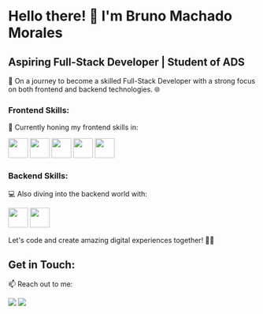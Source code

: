 # Hello there! 👋 I'm Bruno Machado Morales

## Aspiring Full-Stack Developer | Student of ADS

🚀 On a journey to become a skilled Full-Stack Developer with a strong focus on both frontend and backend technologies. 🌐

### Frontend Skills:

🌟 Currently honing my frontend skills in:

 <img src="https://cdn.jsdelivr.net/gh/devicons/devicon/icons/html5/html5-original-wordmark.svg" width="40" height="40" />
 <img src="https://cdn.jsdelivr.net/gh/devicons/devicon/icons/css3/css3-original-wordmark.svg" width="40" height="40" />
 <img src="https://cdn.jsdelivr.net/gh/devicons/devicon/icons/javascript/javascript-original.svg" width="40" height="40" />
 <img src="https://cdn.jsdelivr.net/gh/devicons/devicon/icons/react/react-original-wordmark.svg" width="40" height="40" />
 <img src="https://cdn.jsdelivr.net/gh/devicons/devicon/icons/tailwindcss/tailwindcss-original-wordmark.svg" width="40" height="40" />

### Backend Skills:

💻 Also diving into the backend world with:

 <img src="https://cdn.jsdelivr.net/gh/devicons/devicon/icons/java/java-original.svg" width="40" height="40" />
 <img src="https://cdn.jsdelivr.net/gh/devicons/devicon/icons/spring/spring-original.svg" width="40" height="40" />

Let's code and create amazing digital experiences together! 🚀✨


## Get in Touch:

📫 Reach out to me:

<a href="https://instagram.com/brunommorales_" target="_blank"><img src="https://img.shields.io/badge/-Instagram-%23E4405F?style=for-the-badge&logo=instagram&logoColor=white" target="_blank"></a>
<a href="https://www.linkedin.com/in/brunommorales" target="_blank"><img src="https://img.shields.io/badge/-LinkedIn-%230077B5?style=for-the-badge&logo=linkedin&logoColor=white" target="_blank"></a>
